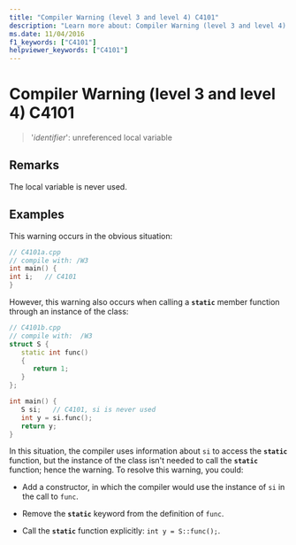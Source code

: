 ```yaml
---
title: "Compiler Warning (level 3 and level 4) C4101"
description: "Learn more about: Compiler Warning (level 3 and level 4) C4101"
ms.date: 11/04/2016
f1_keywords: ["C4101"]
helpviewer_keywords: ["C4101"]
---
```

# Compiler Warning (level 3 and level 4) C4101

> '*identifier*': unreferenced local variable

## Remarks

The local variable is never used.

## Examples

This warning occurs in the obvious situation:

```cpp
// C4101a.cpp
// compile with: /W3
int main() {
int i;   // C4101
}
```

However, this warning also occurs when calling a **`static`** member function through an instance of the class:

```cpp
// C4101b.cpp
// compile with:  /W3
struct S {
   static int func()
   {
      return 1;
   }
};

int main() {
   S si;   // C4101, si is never used
   int y = si.func();
   return y;
}
```

In this situation, the compiler uses information about `si` to access the **`static`** function, but the instance of the class isn't needed to call the **`static`** function; hence the warning. To resolve this warning, you could:

- Add a constructor, in which the compiler would use the instance of `si` in the call to `func`.

- Remove the **`static`** keyword from the definition of `func`.

- Call the **`static`** function explicitly: `int y = S::func();`.
